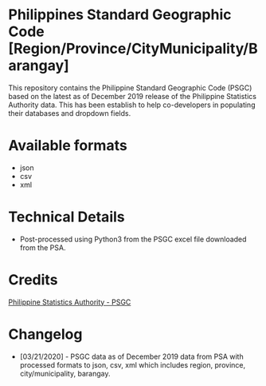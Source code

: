 # Philippines Standard Geographic Code [Region/Province/CityMunicipality/Barangay]
This repository contains the Philippine Standard Geographic Code (PSGC) based on the latest as of December 2019 release of the Philippine Statistics Authority data. This has been establish to help co-developers in populating their databases and dropdown fields.

# Available formats
* json
* csv
* xml

# Technical Details
* Post-processed using Python3 from the PSGC excel file downloaded from the PSA.

# Credits
[Philippine Statistics Authority - PSGC](https://psa.gov.ph/content/psgc-4th-quarter-2019-updates-compostela-valley-now-davao-de-oro)

# Changelog
* [03/21/2020] - PSGC data as of December 2019 data from PSA with processed formats to json, csv, xml which includes region, province, city/municipality, barangay.
